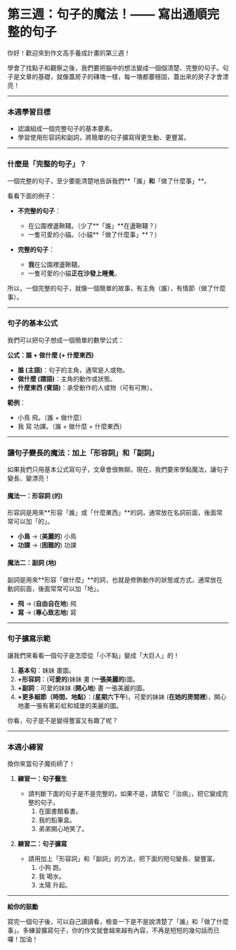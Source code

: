 # 第三週：句子的魔法！—— 寫出通順完整的句子

你好！歡迎來到作文高手養成計畫的第三週！

學會了找點子和觀察之後，我們要把腦中的想法變成一個個清楚、完整的句子。句子是文章的基礎，就像蓋房子的磚塊一樣，每一塊都要穩固，蓋出來的房子才會漂亮！

---

### **本週學習目標**

*   認識組成一個完整句子的基本要素。
*   學習使用形容詞和副詞，將簡單的句子擴寫得更生動、更豐富。

---

### **什麼是「完整的句子」？**

一個完整的句子，至少要能清楚地告訴我們**「誰」**和**「做了什麼事」**。

看看下面的例子：

*   **不完整的句子**：
    *   在公園裡盪鞦韆。（少了**「誰」**在盪鞦韆？）
    *   一隻可愛的小貓。（小貓**「做了什麼事」**？）

*   **完整的句子**：
    *   **我**在公園裡盪鞦韆。
    *   一隻可愛的小貓**正在沙發上睡覺**。

所以，一個完整的句子，就像一個簡單的故事，有主角（誰），有情節（做了什麼事）。

---

### **句子的基本公式**

我們可以把句子想成一個簡單的數學公式：

**公式：誰 + 做什麼 (+ 什麼東西)**

*   **誰 (主語)**：句子的主角，通常是人或物。
*   **做什麼 (謂語)**：主角的動作或狀態。
*   **什麼東西 (賓語)**：承受動作的人或物（可有可無）。

**範例**：
*   小鳥 飛。（誰 + 做什麼）
*   我 寫 功課。（誰 + 做什麼 + 什麼東西）

---

### **讓句子變長的魔法：加上「形容詞」和「副詞」**

如果我們只用基本公式寫句子，文章會很無聊。現在，我們要來學點魔法，讓句子變長、變漂亮！

#### **魔法一：形容詞 (的)**

形容詞是用來**形容「誰」或「什麼東西」**的詞，通常放在名詞前面，後面常常可以加「的」。

*   **小鳥** -> (**美麗的**) 小鳥
*   **功課** -> (**困難的**) 功課

#### **魔法二：副詞 (地)**

副詞是用來**形容「做什麼」**的詞，也就是修飾動作的狀態或方式，通常放在動詞前面，後面常常可以加「地」。

*   **飛** -> (**自由自在地**) 飛
*   **寫** -> (**專心致志地**) 寫

---

### **句子擴寫示範**

讓我們來看看一個句子是怎麼從「小不點」變成「大巨人」的！

1.  **基本句**：妹妹 畫圖。
2.  **+形容詞**：(**可愛的**)妹妹 畫 (**一張美麗的**)圖。
3.  **+副詞**：可愛的妹妹 (**開心地**) 畫 一張美麗的圖。
4.  **+更多細節（時間、地點）**：(**星期六下午**)，可愛的妹妹 (**在她的房間裡**)，開心地畫一張有著彩虹和城堡的美麗的圖。

你看，句子是不是變得豐富又有趣了呢？

---

### **本週小練習**

換你來當句子魔術師了！

1.  **練習一：句子醫生**
    *   請判斷下面的句子是不是完整的，如果不是，請幫它「治病」，把它變成完整的句子。
        1.  在圖書館看書。
        2.  我的鉛筆盒。
        3.  弟弟開心地笑了。

2.  **練習二：句子擴寫**
    *   請用加上「形容詞」和「副詞」的方法，把下面的短句變長、變豐富。
        1.  小狗 跑。
        2.  我 喝水。
        3.  太陽 升起。

---

**給你的鼓勵**

寫完一個句子後，可以自己讀讀看，檢查一下是不是說清楚了「誰」和「做了什麼事」。多練習擴寫句子，你的作文就會越來越有內容，不再是短短的幾句話而已囉！加油！
